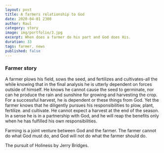 ```yaml
---
layout: post
title: A farmers relationship to God
date: 2020-04-01 2300
author: Raul
category: story
image: img/portfolio/3.jpg
excerpt: When does a farmer do his part and God does His.
duration: 33
tags: farmer, news
published: false
---
```


### Farmer story

A farmer plows his field, sows the seed, and fertilizes and cultivates-all the while knowing that in the final analysis he is utterly dependent on forces outside of himself. He knows he cannot cause the seed to germinate, nor can he produce the rain and sunshine for growing and harvesting the crop. For a successful harvest, he is dependent or these things from God. Yet the farmer knows that he diligently pursues his responsibilities to plow, plant, fertilize. and cultivate. He cannot expect a harvest at the end of the season. In a sense he is in a partnership with God, and he will reap the benefits only when he has fulfilled his own responsibilities. 

Farming is a joint venture between God and the farmer. The farmer cannot do what God must do, and God will not do what the farmer should do. 

The pursuit of Holiness by Jerry Bridges. 
